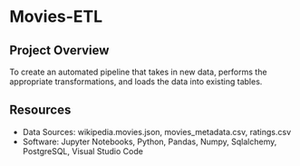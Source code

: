 # Movies-ETL

## Project Overview
To create an automated pipeline that takes in new data, performs the appropriate transformations, and loads the data into existing tables.

## Resources
 - Data Sources: wikipedia.movies.json, movies_metadata.csv, ratings.csv
 - Software: Jupyter Notebooks, Python, Pandas, Numpy, Sqlalchemy, PostgreSQL, Visual Studio Code
